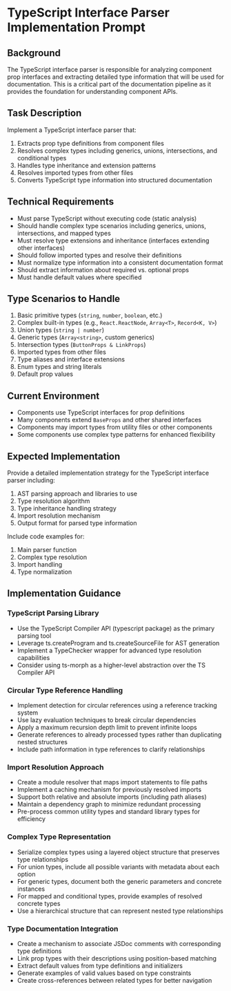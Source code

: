 # TypeScript Interface Parser Implementation Prompt

## Background
The TypeScript interface parser is responsible for analyzing component prop interfaces and extracting detailed type information that will be used for documentation. This is a critical part of the documentation pipeline as it provides the foundation for understanding component APIs.

## Task Description
Implement a TypeScript interface parser that:

1. Extracts prop type definitions from component files
2. Resolves complex types including generics, unions, intersections, and conditional types
3. Handles type inheritance and extension patterns
4. Resolves imported types from other files
5. Converts TypeScript type information into structured documentation

## Technical Requirements

- Must parse TypeScript without executing code (static analysis)
- Should handle complex type scenarios including generics, unions, intersections, and mapped types
- Must resolve type extensions and inheritance (interfaces extending other interfaces)
- Should follow imported types and resolve their definitions
- Must normalize type information into a consistent documentation format
- Should extract information about required vs. optional props
- Must handle default values where specified

## Type Scenarios to Handle

1. Basic primitive types (`string`, `number`, `boolean`, etc.)
2. Complex built-in types (e.g., `React.ReactNode`, `Array<T>`, `Record<K, V>`)
3. Union types (`string | number`)
4. Generic types (`Array<string>`, custom generics)
5. Intersection types (`ButtonProps & LinkProps`)
6. Imported types from other files
7. Type aliases and interface extensions
8. Enum types and string literals
9. Default prop values

## Current Environment

- Components use TypeScript interfaces for prop definitions
- Many components extend `BaseProps` and other shared interfaces
- Components may import types from utility files or other components
- Some components use complex type patterns for enhanced flexibility

## Expected Implementation

Provide a detailed implementation strategy for the TypeScript interface parser including:

1. AST parsing approach and libraries to use
2. Type resolution algorithm
3. Type inheritance handling strategy
4. Import resolution mechanism
5. Output format for parsed type information

Include code examples for:
1. Main parser function
2. Complex type resolution
3. Import handling
4. Type normalization

## Implementation Guidance

### TypeScript Parsing Library
- Use the TypeScript Compiler API (typescript package) as the primary parsing tool
- Leverage ts.createProgram and ts.createSourceFile for AST generation
- Implement a TypeChecker wrapper for advanced type resolution capabilities
- Consider using ts-morph as a higher-level abstraction over the TS Compiler API

### Circular Type Reference Handling
- Implement detection for circular references using a reference tracking system
- Use lazy evaluation techniques to break circular dependencies
- Apply a maximum recursion depth limit to prevent infinite loops
- Generate references to already processed types rather than duplicating nested structures
- Include path information in type references to clarify relationships

### Import Resolution Approach
- Create a module resolver that maps import statements to file paths
- Implement a caching mechanism for previously resolved imports
- Support both relative and absolute imports (including path aliases)
- Maintain a dependency graph to minimize redundant processing
- Pre-process common utility types and standard library types for efficiency

### Complex Type Representation
- Serialize complex types using a layered object structure that preserves type relationships
- For union types, include all possible variants with metadata about each option
- For generic types, document both the generic parameters and concrete instances
- For mapped and conditional types, provide examples of resolved concrete types
- Use a hierarchical structure that can represent nested type relationships

### Type Documentation Integration
- Create a mechanism to associate JSDoc comments with corresponding type definitions
- Link prop types with their descriptions using position-based matching
- Extract default values from type definitions and initializers
- Generate examples of valid values based on type constraints
- Create cross-references between related types for better navigation